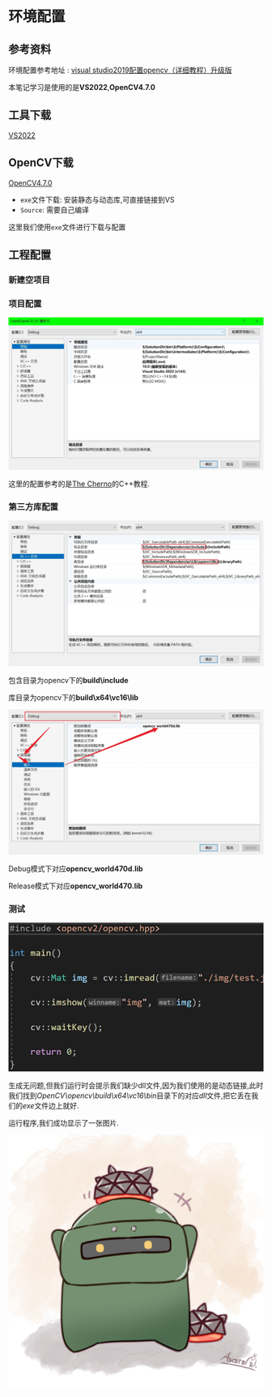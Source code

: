 # 环境配置

## 参考资料

环境配置参考地址 : [visual studio2019配置opencv（详细教程）升级版](https://zhuanlan.zhihu.com/p/597239412)

本笔记学习是使用的是**VS2022**,**OpenCV4.7.0**

## 工具下载

[VS2022](https://visualstudio.microsoft.com/zh-hans/vs/)

## OpenCV下载

[OpenCV4.7.0](https://opencv.org/releases/)

- `exe`文件下载: 安装静态与动态库,可直接链接到VS
- `Source`: 需要自己编译

这里我们使用`exe`文件进行下载与配置

## 工程配置

### 新建空项目

### 项目配置

![常规](img/Operation01.jpg)

这里的配置参考的是[The Cherno](https://www.youtube.com/@TheCherno)的C++教程.

### 第三方库配置

![第三方库](img/operation02.jpg)

包含目录为opencv下的**build\include**

库目录为opencv下的**build\x64\vc16\lib**

![链接器](img/linker01.jpg)

Debug模式下对应**opencv_world470d.lib**

Release模式下对应**opencv_world470.lib**

### 测试

![code](img/code01.jpg)

生成无问题,但我们运行时会提示我们缺少dll文件,因为我们使用的是动态链接,此时我们找到*OpenCV\opencv\build\x64\vc16\bin*目录下的对应*dll*文件,把它丢在我们的*exe*文件边上就好.

运行程序,我们成功显示了一张图片.

![R6s机枪哥](img/test.jpg)